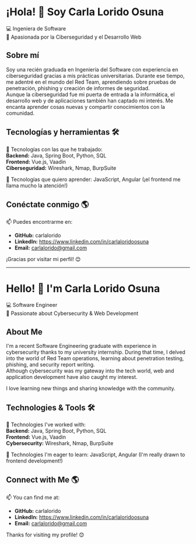 # ¡Hola! 👋 Soy Carla Lorido Osuna

💻 Ingeniera de Software   
🚀 Apasionada por la Ciberseguridad y el Desarrollo Web  

## Sobre mí  
Soy una recién graduada en Ingeniería del Software con experiencia en ciberseguridad gracias a mis prácticas universitarias. 
Durante ese tiempo, me adentré en el mundo del Red Team, aprendiendo sobre pruebas de penetración, phishing y creación de informes de seguridad.  
Aunque la ciberseguridad fue mi puerta de entrada a la informática, el desarrollo web y de aplicaciones también han captado mi interés. 
Me encanta aprender cosas nuevas y compartir conocimientos con la comunidad.  

## Tecnologías y herramientas 🛠  
📌 Tecnologías con las que he trabajado:  
**Backend:** Java, Spring Boot, Python, SQL  
**Frontend:** Vue.js, Vaadin  
**Ciberseguridad:** Wireshark, Nmap, BurpSuite  

📌 Tecnologías que quiero aprender: 
JavaScript, Angular (¡el frontend me llama mucho la atención!)  

## Conéctate conmigo 🌎  
📫 Puedes encontrarme en:  
- **GitHub:** carlalorido  
- **LinkedIn:** https://www.linkedin.com/in/carlaloridoosuna    
- **Email:**  carlalorido@gmail.com 

¡Gracias por visitar mi perfil! 😊  

---------------------------------------------------
# Hello! 👋 I'm Carla Lorido Osuna  

💻 Software Engineer  
🚀 Passionate about Cybersecurity & Web Development  

## About Me  
I'm a recent Software Engineering graduate with experience in cybersecurity thanks to my university internship. 
During that time, I delved into the world of Red Team operations, learning about penetration testing, phishing, and security report writing.  
Although cybersecurity was my gateway into the tech world, web and application development have also caught my interest. 

I love learning new things and sharing knowledge with the community.  

## Technologies & Tools 🛠  
📌 Technologies I've worked with:  
**Backend:** Java, Spring Boot, Python, SQL  
**Frontend:** Vue.js, Vaadin  
**Cybersecurity:** Wireshark, Nmap, BurpSuite  

📌 Technologies I'm eager to learn: 
JavaScript, Angular (I'm really drawn to frontend development!)  

## Connect with Me 🌎  
📫 You can find me at:  
- **GitHub:** carlalorido  
- **LinkedIn:** https://www.linkedin.com/in/carlaloridoosuna    
- **Email:**  carlalorido@gmail.com

Thanks for visiting my profile! 😊  

